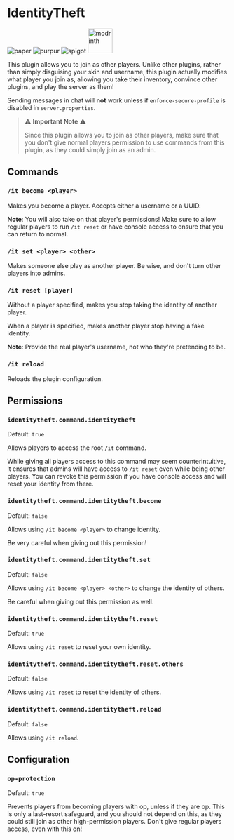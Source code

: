 # IdentityTheft
![paper](https://cdn.jsdelivr.net/npm/@intergrav/devins-badges@3/assets/cozy/supported/paper_vector.svg) ![purpur](https://cdn.jsdelivr.net/npm/@intergrav/devins-badges@3/assets/cozy/supported/purpur_vector.svg) ![spigot](https://cdn.jsdelivr.net/npm/@intergrav/devins-badges@3/assets/cozy/unsupported/spigot_vector.svg) <a href="https://modrinth.com/plugin/identitytheft/">
<img alt="modrinth" height="56" src="https://cdn.jsdelivr.net/npm/@intergrav/devins-badges@3/assets/cozy/available/modrinth_vector.svg">
</a>



This plugin allows you to join as other players. Unlike other plugins, rather than simply disguising your skin and username, this plugin actually modifies what player you join as, allowing you take their inventory, convince other plugins, and play the server as them!

Sending messages in chat will **not** work unless if `enforce-secure-profile` is disabled in `server.properties`.

> ⚠ **Important Note** ⚠
>
> Since this plugin allows you to join as other players, make sure that you don't give normal players permission to use commands from this plugin, as they could simply join as an admin.

## Commands

### `/it become <player>`

Makes you become a player. Accepts either a username or a UUID.

**Note**: You will also take on that player's permissions! Make sure to allow regular players to run `/it reset` or have console access to ensure that you can return to normal.

### `/it set <player> <other>`

Makes someone else play as another player. Be wise, and don't turn other players into admins.

### `/it reset [player]`

Without a player specified, makes you stop taking the identity of another player.

When a player is specified, makes another player stop having a fake identity.

**Note**: Provide the real player's username, not who they're pretending to be.

### `/it reload`

Reloads the plugin configuration.

## Permissions

### `identitytheft.command.identitytheft`
Default: `true`

Allows players to access the root `/it` command.

While giving all players access to this command may seem counterintuitive, it ensures that admins will have access to `/it reset` even while being other players. You can revoke this permission if you have console access and will reset your identity from there.

### `identitytheft.command.identitytheft.become`
Default: `false`

Allows using `/it become <player>` to change identity.

Be very careful when giving out this permission!

### `identitytheft.command.identitytheft.set`
Default: `false`

Allows using `/it become <player> <other>` to change the identity of others.

Be careful when giving out this permission as well.

### `identitytheft.command.identitytheft.reset`
Default: `true`

Allows using `/it reset` to reset your own identity.

### `identitytheft.command.identitytheft.reset.others`
Default: `false`

Allows using `/it reset` to reset the identity of others.

### `identitytheft.command.identitytheft.reload`
Default: `false`

Allows using `/it reload`.

## Configuration

### `op-protection`

Default: `true`

Prevents players from becoming players with op, unless if they are op. This is only a last-resort safeguard, and you should not depend on this, as they could still join as other high-permission players. Don't give regular players access, even with this on!